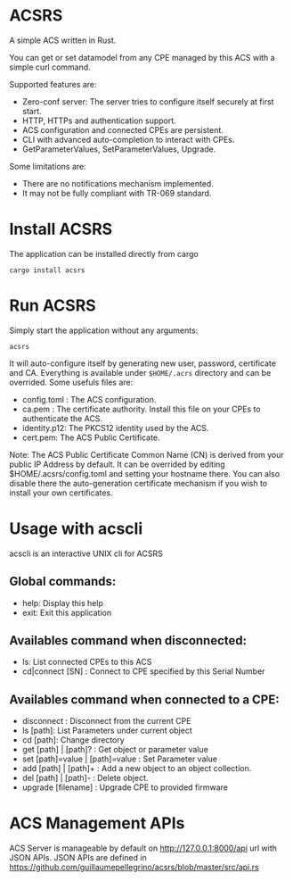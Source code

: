 # ACSRS
A simple ACS written in Rust.

You can get or set datamodel from any CPE managed by this ACS with a simple curl command.

Supported features are:
- Zero-conf server: The server tries to configure itself securely at first start.
- HTTP, HTTPs and authentication support.
- ACS configuration and connected CPEs are persistent.
- CLI with advanced auto-completion to interact with CPEs.
- GetParameterValues, SetParameterValues, Upgrade.

Some limitations are:
- There are no notifications mechanism implemented.
- It may not be fully compliant with TR-069 standard.

# Install ACSRS
The application can be installed directly from cargo
```
cargo install acsrs
```

# Run ACSRS
Simply start the application without any arguments:
```
acsrs
```
It will auto-configure itself by generating new user, password, certificate and CA. Everything is available under `$HOME/.acrs` directory and can be overrided. Some usefuls files are:
- config.toml : The ACS configuration.
- ca.pem : The certificate authority. Install this file on your CPEs to authenticate the ACS.
- identity.p12: The PKCS12 identity used by the ACS.
- cert.pem: The ACS Public Certificate.

Note: The ACS Public Certificate Common Name (CN) is derived from your public IP Address by default.
It can be overrided by editing $HOME/.acsrs/config.toml and setting your hostname there. You can also disable there the auto-generation certificate mechanism if you wish to install your own certificates.

# Usage with acscli
acscli is an interactive UNIX cli for ACSRS

## Global commands:
 - help: Display this help
 - exit: Exit this application

## Availables command when disconnected:
 - ls: List connected CPEs to this ACS
 - cd|connect [SN] : Connect to CPE specified by this Serial Number

## Availables command when connected to a CPE:
 - disconnect :  Disconnect from the current CPE
 - ls [path]: List Parameters under current object
 - cd [path]: Change directory
 - get [path] | [path]? : Get object or parameter value
 - set [path]<type>=value | [path]<type>=value : Set Parameter value
 - add [path] | [path]+ : Add a new object to an object collection.
 - del [path] | [path]- : Delete object.
 - upgrade [filename] : Upgrade CPE to provided firmware


# ACS Management APIs
ACS Server is manageable by default on http://127.0.0.1:8000/api url with JSON APIs.
JSON APIs are defined in https://github.com/guillaumepellegrino/acsrs/blob/master/src/api.rs
